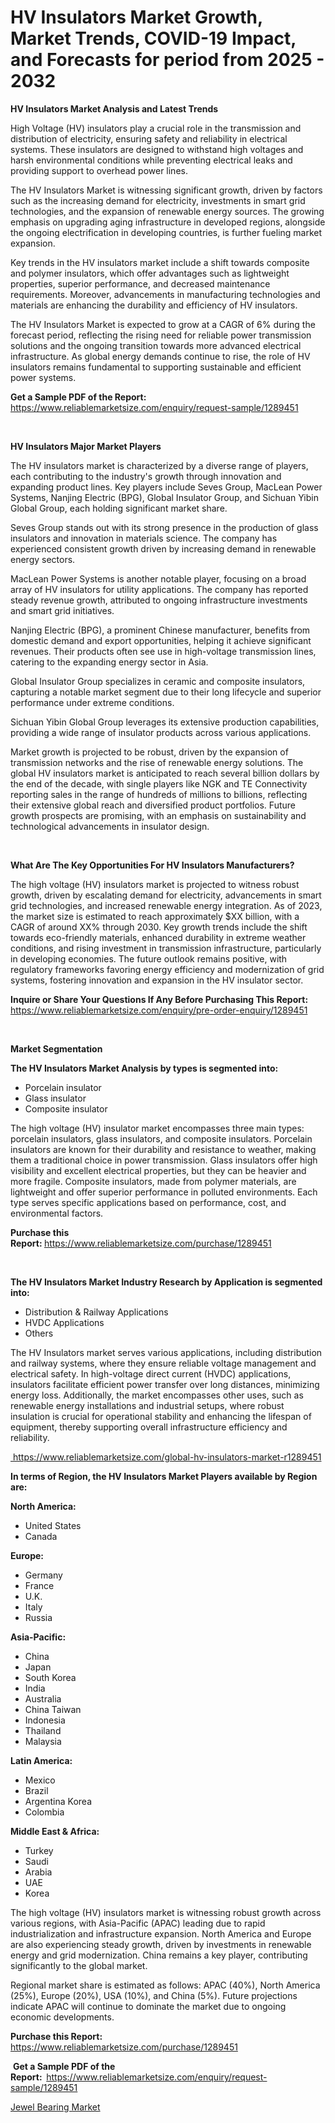 <p><h1>HV Insulators Market Growth, Market Trends, COVID-19 Impact, and Forecasts for period from 2025 - 2032</h1></p><p><strong>HV Insulators Market Analysis and Latest Trends</strong></p>
<p><p>High Voltage (HV) insulators play a crucial role in the transmission and distribution of electricity, ensuring safety and reliability in electrical systems. These insulators are designed to withstand high voltages and harsh environmental conditions while preventing electrical leaks and providing support to overhead power lines.</p><p>The HV Insulators Market is witnessing significant growth, driven by factors such as the increasing demand for electricity, investments in smart grid technologies, and the expansion of renewable energy sources. The growing emphasis on upgrading aging infrastructure in developed regions, alongside the ongoing electrification in developing countries, is further fueling market expansion.</p><p>Key trends in the HV insulators market include a shift towards composite and polymer insulators, which offer advantages such as lightweight properties, superior performance, and decreased maintenance requirements. Moreover, advancements in manufacturing technologies and materials are enhancing the durability and efficiency of HV insulators.</p><p>The HV Insulators Market is expected to grow at a CAGR of 6% during the forecast period, reflecting the rising need for reliable power transmission solutions and the ongoing transition towards more advanced electrical infrastructure. As global energy demands continue to rise, the role of HV insulators remains fundamental to supporting sustainable and efficient power systems.</p></p>
<p><strong>Get a Sample PDF of the Report:&nbsp;</strong> <a href="https://www.reliablemarketsize.com/enquiry/request-sample/1289451?utm_campaign=1889&utm_medium=2&utm_source=Github&utm_content=ia&utm_term=29032025&utm_id=hv-insulators">https://www.reliablemarketsize.com/enquiry/request-sample/1289451</a></p>
<p>&nbsp;</p>
<p><strong>HV Insulators Major Market Players</strong></p>
<p><p>The HV insulators market is characterized by a diverse range of players, each contributing to the industry's growth through innovation and expanding product lines. Key players include Seves Group, MacLean Power Systems, Nanjing Electric (BPG), Global Insulator Group, and Sichuan Yibin Global Group, each holding significant market share.</p><p>Seves Group stands out with its strong presence in the production of glass insulators and innovation in materials science. The company has experienced consistent growth driven by increasing demand in renewable energy sectors. </p><p>MacLean Power Systems is another notable player, focusing on a broad array of HV insulators for utility applications. The company has reported steady revenue growth, attributed to ongoing infrastructure investments and smart grid initiatives.</p><p>Nanjing Electric (BPG), a prominent Chinese manufacturer, benefits from domestic demand and export opportunities, helping it achieve significant revenues. Their products often see use in high-voltage transmission lines, catering to the expanding energy sector in Asia.</p><p>Global Insulator Group specializes in ceramic and composite insulators, capturing a notable market segment due to their long lifecycle and superior performance under extreme conditions.</p><p>Sichuan Yibin Global Group leverages its extensive production capabilities, providing a wide range of insulator products across various applications. </p><p>Market growth is projected to be robust, driven by the expansion of transmission networks and the rise of renewable energy solutions. The global HV insulators market is anticipated to reach several billion dollars by the end of the decade, with single players like NGK and TE Connectivity reporting sales in the range of hundreds of millions to billions, reflecting their extensive global reach and diversified product portfolios. Future growth prospects are promising, with an emphasis on sustainability and technological advancements in insulator design.</p></p>
<p>&nbsp;</p>
<p><strong>What Are The Key Opportunities For HV Insulators Manufacturers?</strong></p>
<p><p>The high voltage (HV) insulators market is projected to witness robust growth, driven by escalating demand for electricity, advancements in smart grid technologies, and increased renewable energy integration. As of 2023, the market size is estimated to reach approximately $XX billion, with a CAGR of around XX% through 2030. Key growth trends include the shift towards eco-friendly materials, enhanced durability in extreme weather conditions, and rising investment in transmission infrastructure, particularly in developing economies. The future outlook remains positive, with regulatory frameworks favoring energy efficiency and modernization of grid systems, fostering innovation and expansion in the HV insulator sector.</p></p>
<p><strong>Inquire or Share Your Questions If Any Before Purchasing This Report:</strong> <a href="https://www.reliablemarketsize.com/enquiry/pre-order-enquiry/1289451?utm_campaign=1889&utm_medium=2&utm_source=Github&utm_content=ia&utm_term=29032025&utm_id=hv-insulators">https://www.reliablemarketsize.com/enquiry/pre-order-enquiry/1289451</a></p>
<p>&nbsp;</p>
<p><strong>Market Segmentation</strong></p>
<p><strong>The HV Insulators Market Analysis by types is segmented into:</strong></p>
<p><ul><li>Porcelain insulator</li><li>Glass insulator</li><li>Composite insulator</li></ul></p>
<p><p>The high voltage (HV) insulator market encompasses three main types: porcelain insulators, glass insulators, and composite insulators. Porcelain insulators are known for their durability and resistance to weather, making them a traditional choice in power transmission. Glass insulators offer high visibility and excellent electrical properties, but they can be heavier and more fragile. Composite insulators, made from polymer materials, are lightweight and offer superior performance in polluted environments. Each type serves specific applications based on performance, cost, and environmental factors.</p></p>
<p><strong>Purchase this Report:&nbsp;</strong><a href="https://www.reliablemarketsize.com/purchase/1289451?utm_campaign=1889&utm_medium=2&utm_source=Github&utm_content=ia&utm_term=29032025&utm_id=hv-insulators">https://www.reliablemarketsize.com/purchase/1289451</a></p>
<p>&nbsp;</p>
<p><strong>The HV Insulators Market Industry Research by Application is segmented into:</strong></p>
<p><ul><li>Distribution & Railway Applications</li><li>HVDC Applications</li><li>Others</li></ul></p>
<p><p>The HV Insulators market serves various applications, including distribution and railway systems, where they ensure reliable voltage management and electrical safety. In high-voltage direct current (HVDC) applications, insulators facilitate efficient power transfer over long distances, minimizing energy loss. Additionally, the market encompasses other uses, such as renewable energy installations and industrial setups, where robust insulation is crucial for operational stability and enhancing the lifespan of equipment, thereby supporting overall infrastructure efficiency and reliability.</p></p>
<p><a href="https://www.reliablemarketsize.com/global-hv-insulators-market-r1289451?utm_campaign=1889&utm_medium=2&utm_source=Github&utm_content=ia&utm_term=29032025&utm_id=hv-insulators">&nbsp;https://www.reliablemarketsize.com/global-hv-insulators-market-r1289451</a></p>
<p><strong>In terms of Region, the HV Insulators Market Players available by Region are:</strong></p>
<p>
    <p> <strong> North America: </strong>
        <ul>
            <li>United States</li>
            <li>Canada</li>
        </ul>
        </p> 
    <p> <strong> Europe: </strong>
        <ul>
            <li>Germany</li>
            <li>France</li>
            <li>U.K.</li>
            <li>Italy</li>
            <li>Russia</li>
        </ul>
        </p> 
    <p> <strong> Asia-Pacific: </strong>
        <ul>
            <li>China</li>
            <li>Japan</li>
            <li>South Korea</li>
            <li>India</li>
            <li>Australia</li>
            <li>China Taiwan</li>
            <li>Indonesia</li>
            <li>Thailand</li>
            <li>Malaysia</li>
        </ul>
        </p> 
    <p> <strong> Latin America: </strong>
        <ul>
            <li>Mexico</li>
            <li>Brazil</li>
            <li>Argentina Korea</li>
            <li>Colombia</li>
        </ul>
        </p> 
    <p> <strong> Middle East & Africa: </strong>
        <ul>
            <li>Turkey</li>
            <li>Saudi</li>
            <li>Arabia</li>
            <li>UAE</li>
            <li>Korea</li>
        </ul>
    </p>
    </p>
<p><p>The high voltage (HV) insulators market is witnessing robust growth across various regions, with Asia-Pacific (APAC) leading due to rapid industrialization and infrastructure expansion. North America and Europe are also experiencing steady growth, driven by investments in renewable energy and grid modernization. China remains a key player, contributing significantly to the global market. </p><p>Regional market share is estimated as follows: APAC (40%), North America (25%), Europe (20%), USA (10%), and China (5%). Future projections indicate APAC will continue to dominate the market due to ongoing economic developments.</p></p>
<p><strong>Purchase this Report: </strong><a href="https://www.reliablemarketsize.com/purchase/1289451?utm_campaign=1889&utm_medium=2&utm_source=Github&utm_content=ia&utm_term=29032025&utm_id=hv-insulators">https://www.reliablemarketsize.com/purchase/1289451</a></p>
<p>&nbsp;<strong>Get a Sample PDF of the Report:&nbsp;&nbsp;</strong><a href="https://www.reliablemarketsize.com/enquiry/request-sample/1289451?utm_campaign=1889&utm_medium=2&utm_source=Github&utm_content=ia&utm_term=29032025&utm_id=hv-insulators">https://www.reliablemarketsize.com/enquiry/request-sample/1289451</a></p>
<p><strong></strong></p>
<p><p><a href="https://github.com/prosalinda88/Market-Research-Report-List-7/blob/main/jewel-bearing-market.md?utm_campaign=1889&utm_medium=2&utm_source=Github&utm_content=ia&utm_term=29032025&utm_id=hv-insulators">Jewel Bearing Market</a></p></p>